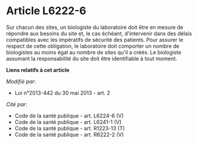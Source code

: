 # Article L6222-6

Sur chacun des sites, un biologiste du laboratoire doit être en mesure de répondre aux besoins du site et, le cas échéant,
d'intervenir dans des délais compatibles avec les impératifs de sécurité des patients. Pour assurer le respect de cette
obligation, le laboratoire doit comporter un nombre de biologistes au moins égal au nombre de sites qu'il a créés. Le
biologiste assumant la responsabilité du site doit être identifiable à tout moment.

**Liens relatifs à cet article**

_Modifié par_:

  - Loi n°2013-442 du 30 mai 2013 - art. 2

_Cité par_:

  - Code de la santé publique - art. L6224-6 (V)
  - Code de la santé publique - art. L6241-1 (V)
  - Code de la santé publique - art. R1223-13 (T)
  - Code de la santé publique - art. R6222-2 (V)
